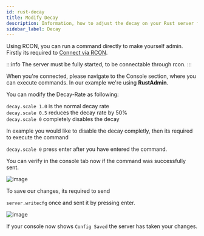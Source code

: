 ```yaml
---
id: rust-decay
title: Modify Decay
description: Information, how to adjust the decay on your Rust server from ZAP-Hosting - ZAP-Hosting.com documentation
sidebar_label: Decay
---
```


Using RCON, you can run a command directly to make yourself admin. Firstly its required to [Connect via RCON](rust-connectrcon.md).

:::info
The server must be fully started, to be connectable through rcon.
:::

When you're connected, please navigate to the Console section, where you can execute commands. In our example we're using **RustAdmin**.

You can modify the Decay-Rate as following:

`decay.scale 1.0` is the normal decay rate<br/>
`decay.scale 0.5` reduces the decay rate by 50%<br/>
`decay.scale 0` completely disables the decay<br/>

In example you would like to disable the decay completly, then its required to execute the command

```decay.scale 0``` press enter after you have entered the command.

You can verify in the console tab now if the command was successfully sent.

![image](https://user-images.githubusercontent.com/26007280/189934822-b7283e2e-e5ad-4eb6-94c7-5ce5e74df0d6.png)

To save our changes, its required to send

```server.writecfg``` once and sent it by pressing enter.

![image](https://user-images.githubusercontent.com/26007280/189934861-1730ebe5-d066-40a2-a841-990af833bf0c.png)

If your console now shows `Config Saved` the server has taken your changes.

